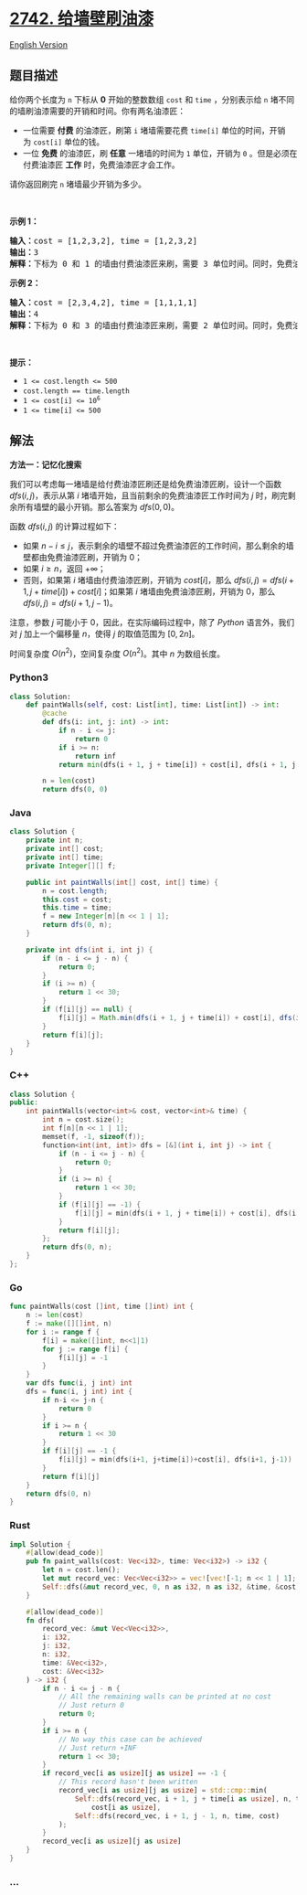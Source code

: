 # [2742. 给墙壁刷油漆](https://leetcode.cn/problems/painting-the-walls)

[English Version](/solution/2700-2799/2742.Painting%20the%20Walls/README_EN.md)

## 题目描述

<!-- 这里写题目描述 -->

<p>给你两个长度为 <code>n</code>&nbsp;下标从 <strong>0</strong>&nbsp;开始的整数数组&nbsp;<code>cost</code> 和&nbsp;<code>time</code>&nbsp;，分别表示给&nbsp;<code>n</code>&nbsp;堵不同的墙刷油漆需要的开销和时间。你有两名油漆匠：</p>

<ul>
	<li>一位需要 <strong>付费</strong>&nbsp;的油漆匠，刷第&nbsp;<code>i</code>&nbsp;堵墙需要花费&nbsp;<code>time[i]</code>&nbsp;单位的时间，开销为&nbsp;<code>cost[i]</code>&nbsp;单位的钱。</li>
	<li>一位 <strong>免费</strong>&nbsp;的油漆匠，刷 <strong>任意</strong>&nbsp;一堵墙的时间为&nbsp;<code>1</code>&nbsp;单位，开销为&nbsp;<code>0</code>&nbsp;。但是必须在付费油漆匠&nbsp;<strong>工作</strong>&nbsp;时，免费油漆匠才会工作。</li>
</ul>

<p>请你返回刷完 <code>n</code>&nbsp;堵墙最少开销为多少。</p>

<p>&nbsp;</p>

<p><strong>示例 1：</strong></p>

<pre><b>输入：</b>cost = [1,2,3,2], time = [1,2,3,2]
<b>输出：</b>3
<strong>解释：</strong>下标为 0 和 1 的墙由付费油漆匠来刷，需要 3 单位时间。同时，免费油漆匠刷下标为 2 和 3 的墙，需要 2 单位时间，开销为 0 。总开销为 1 + 2 = 3 。
</pre>

<p><strong>示例 2：</strong></p>

<pre><b>输入：</b>cost = [2,3,4,2], time = [1,1,1,1]
<b>输出：</b>4
<b>解释：</b>下标为 0 和 3 的墙由付费油漆匠来刷，需要 2 单位时间。同时，免费油漆匠刷下标为 1 和 2 的墙，需要 2 单位时间，开销为 0 。总开销为 2 + 2 = 4 。
</pre>

<p>&nbsp;</p>

<p><strong>提示：</strong></p>

<ul>
	<li><code>1 &lt;= cost.length &lt;= 500</code></li>
	<li><code>cost.length == time.length</code></li>
	<li><code>1 &lt;= cost[i] &lt;= 10<sup>6</sup></code></li>
	<li><code>1 &lt;= time[i] &lt;= 500</code></li>
</ul>

## 解法

<!-- 这里可写通用的实现逻辑 -->

**方法一：记忆化搜索**

我们可以考虑每一堵墙是给付费油漆匠刷还是给免费油漆匠刷，设计一个函数 $dfs(i, j)$，表示从第 $i$ 堵墙开始，且当前剩余的免费油漆匠工作时间为 $j$ 时，刷完剩余所有墙壁的最小开销。那么答案为 $dfs(0, 0)$。

函数 $dfs(i, j)$ 的计算过程如下：

-   如果 $n - i \le j$，表示剩余的墙壁不超过免费油漆匠的工作时间，那么剩余的墙壁都由免费油漆匠刷，开销为 $0$；
-   如果 $i \ge n$，返回 $+\infty$；
-   否则，如果第 $i$ 堵墙由付费油漆匠刷，开销为 $cost[i]$，那么 $dfs(i, j) = dfs(i + 1, j + time[i]) + cost[i]$；如果第 $i$ 堵墙由免费油漆匠刷，开销为 $0$，那么 $dfs(i, j) = dfs(i + 1, j - 1)$。

注意，参数 $j$ 可能小于 $0$，因此，在实际编码过程中，除了 $Python$ 语言外，我们对 $j$ 加上一个偏移量 $n$，使得 $j$ 的取值范围为 $[0, 2n]$。

时间复杂度 $O(n^2)$，空间复杂度 $O(n^2)$。其中 $n$ 为数组长度。

<!-- tabs:start -->

### **Python3**

<!-- 这里可写当前语言的特殊实现逻辑 -->

```python
class Solution:
    def paintWalls(self, cost: List[int], time: List[int]) -> int:
        @cache
        def dfs(i: int, j: int) -> int:
            if n - i <= j:
                return 0
            if i >= n:
                return inf
            return min(dfs(i + 1, j + time[i]) + cost[i], dfs(i + 1, j - 1))

        n = len(cost)
        return dfs(0, 0)
```

### **Java**

<!-- 这里可写当前语言的特殊实现逻辑 -->

```java
class Solution {
    private int n;
    private int[] cost;
    private int[] time;
    private Integer[][] f;

    public int paintWalls(int[] cost, int[] time) {
        n = cost.length;
        this.cost = cost;
        this.time = time;
        f = new Integer[n][n << 1 | 1];
        return dfs(0, n);
    }

    private int dfs(int i, int j) {
        if (n - i <= j - n) {
            return 0;
        }
        if (i >= n) {
            return 1 << 30;
        }
        if (f[i][j] == null) {
            f[i][j] = Math.min(dfs(i + 1, j + time[i]) + cost[i], dfs(i + 1, j - 1));
        }
        return f[i][j];
    }
}
```

### **C++**

```cpp
class Solution {
public:
    int paintWalls(vector<int>& cost, vector<int>& time) {
        int n = cost.size();
        int f[n][n << 1 | 1];
        memset(f, -1, sizeof(f));
        function<int(int, int)> dfs = [&](int i, int j) -> int {
            if (n - i <= j - n) {
                return 0;
            }
            if (i >= n) {
                return 1 << 30;
            }
            if (f[i][j] == -1) {
                f[i][j] = min(dfs(i + 1, j + time[i]) + cost[i], dfs(i + 1, j - 1));
            }
            return f[i][j];
        };
        return dfs(0, n);
    }
};
```

### **Go**

```go
func paintWalls(cost []int, time []int) int {
	n := len(cost)
	f := make([][]int, n)
	for i := range f {
		f[i] = make([]int, n<<1|1)
		for j := range f[i] {
			f[i][j] = -1
		}
	}
	var dfs func(i, j int) int
	dfs = func(i, j int) int {
		if n-i <= j-n {
			return 0
		}
		if i >= n {
			return 1 << 30
		}
		if f[i][j] == -1 {
			f[i][j] = min(dfs(i+1, j+time[i])+cost[i], dfs(i+1, j-1))
		}
		return f[i][j]
	}
	return dfs(0, n)
}
```

### **Rust**

```rust
impl Solution {
    #[allow(dead_code)]
    pub fn paint_walls(cost: Vec<i32>, time: Vec<i32>) -> i32 {
        let n = cost.len();
        let mut record_vec: Vec<Vec<i32>> = vec![vec![-1; n << 1 | 1]; n];
        Self::dfs(&mut record_vec, 0, n as i32, n as i32, &time, &cost)
    }

    #[allow(dead_code)]
    fn dfs(
        record_vec: &mut Vec<Vec<i32>>,
        i: i32,
        j: i32,
        n: i32,
        time: &Vec<i32>,
        cost: &Vec<i32>
    ) -> i32 {
        if n - i <= j - n {
            // All the remaining walls can be printed at no cost
            // Just return 0
            return 0;
        }
        if i >= n {
            // No way this case can be achieved
            // Just return +INF
            return 1 << 30;
        }
        if record_vec[i as usize][j as usize] == -1 {
            // This record hasn't been written
            record_vec[i as usize][j as usize] = std::cmp::min(
                Self::dfs(record_vec, i + 1, j + time[i as usize], n, time, cost) +
                    cost[i as usize],
                Self::dfs(record_vec, i + 1, j - 1, n, time, cost)
            );
        }
        record_vec[i as usize][j as usize]
    }
}
```

### **...**

```

```

<!-- tabs:end -->
